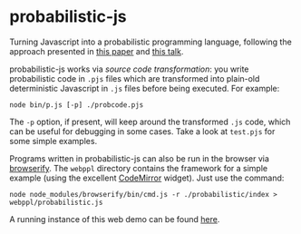probabilistic-js
================

Turning Javascript into a probabilistic programming language, following the approach presented in [this paper](http://www.stanford.edu/~ngoodman/papers/WSG-AIStats11.pdf) and [this talk](http://videolectures.net/aistats2011_wingate_lightweight/).

probabilistic-js works via _source code transformation_: you write probabilistic code in `.pjs` files which are transformed into plain-old deterministic Javascript in `.js` files before being executed. For example:

	node bin/p.js [-p] ./probcode.pjs

The `-p` option, if present, will keep around the transformed `.js` code, which can be useful for debugging in some cases. Take a look at `test.pjs` for some simple examples.

Programs written in probabilistic-js can also be run in the browser via [browserify](https://github.com/substack/node-browserify). The `webppl` directory contains the framework for a simple example (using the excellent [CodeMirror](http://codemirror.net/) widget). Just use the command:

	node node_modules/browserify/bin/cmd.js -r ./probabilistic/index > webppl/probabilistic.js

A running instance of this web demo can be found [here](http://graphics.stanford.edu/~dritchie/webppl).